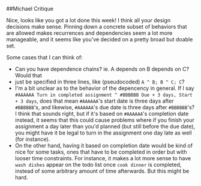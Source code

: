 ##Michael Critique

Nice, looks like you got a lot done this week!  I think all your design
decisions make sense.  Pinning down a concrete subset of behaviors that are
allowed makes recurrences and dependencies seem a lot more manageable, and it
seems like you've decided on a pretty broad but doable set.

Some cases that I can think of:
* Can you have dependence chains?  ie. A depends on B depends on C?  Would that
* just be specified in
three lines, like (pseudocoded) `A ^ B; B ^ C; C`?
* I'm a bit unclear as to the behavior of the depencency in general.  If I say 
`#AAAAAA Turn in completed assignment ^ #BBBBBB Due + 3 days, Start + 3 days`,
does that mean `#AAAAAA`'s start date is three days after `#BBBBBB`'s, and
likewise, `#AAAAAA`'s due date is three days after `#BBBBBB`'s?  I think that
sounds right, but if it's based on `#AAAAAA`'s completion date instead, it
seems that this could cause problems where if you finish your assignment a day
later than you'd planned (but still before the due date), you might have it be
legal to turn in the assignment one day late as well (for instance).
* On the other hand, having it based on completion date would be kind of nice
for some tasks, ones that have to be completed in order but with looser time
constraints.  For instance, it makes a lot more sense to have `wash dishes`
appear on the todo list once `cook dinner` is completed, instead of some 
arbitrary amount of time afterwards.  But this might be hard.

